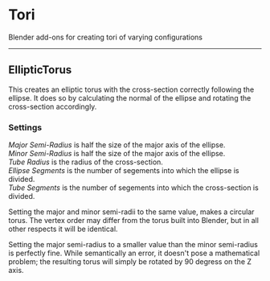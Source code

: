 # Tori
Blender add-ons for creating tori of varying configurations

-----
## EllipticTorus
This creates an elliptic torus with the cross-section correctly following the ellipse. It does so by calculating the normal of the ellipse and rotating the cross-section accordingly.

### Settings
_Major Semi-Radius_ is half the size of the major axis of the ellipse.  
_Minor Semi-Radius_ is half the size of the major axis of the ellipse.  
_Tube Radius_ is the radius of the cross-section.  
_Ellipse Segments_ is the number of segements into which the ellipse is divided.  
_Tube Segments_ is the number of segements into which the cross-section is divided.

Setting the major and minor semi-radii to the same value, makes a circular torus. The vertex order may differ from the torus built into Blender, but in all other respects it will be identical.

Setting the major semi-radius to a smaller value than the minor semi-radius is perfectly fine. While semantically an error, it doesn't pose a mathematical problem; the resulting torus will simply be rotated by 90 degress on the Z axis.
